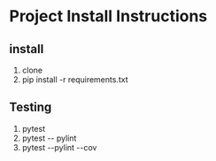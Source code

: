# Project Install Instructions

## install

1. clone
2. pip install -r requirements.txt

## Testing

1. pytest
2. pytest -- pylint
3. pytest --pylint --cov
